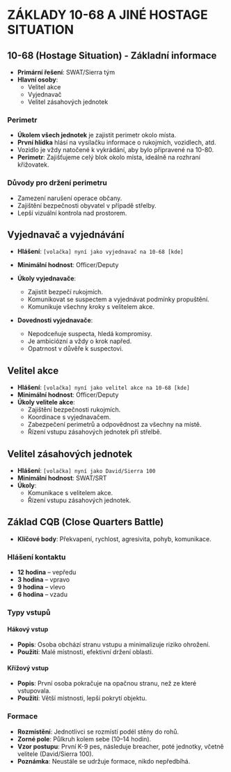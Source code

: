 ﻿# ZÁKLADY 10-68 A JINÉ HOSTAGE SITUATION

## 10-68 (Hostage Situation) - Základní informace
- **Primární řešení**: SWAT/Sierra tým
- **Hlavní osoby**: 
  - Velitel akce
  - Vyjednavač
  - Velitel zásahových jednotek

### Perimetr
- **Úkolem všech jednotek** je zajistit perimetr okolo místa.
- **První hlídka** hlásí na vysílačku informace o rukojmích, vozidlech, atd.
- Vozidlo je vždy natočené k vykrádání, aby bylo připravené na 10-80.
- **Perimetr**: Zajišťujeme celý blok okolo místa, ideálně na rozhraní křižovatek.

### Důvody pro držení perimetru
- Zamezení narušení operace občany.
- Zajištění bezpečnosti obyvatel v případě střelby.
- Lepší vizuální kontrola nad prostorem.

## Vyjednavač a vyjednávání
- **Hlášení**: `[volačka] nyní jako vyjednavač na 10-68 [kde]`
- **Minimální hodnost**: Officer/Deputy
- **Úkoly vyjednavače**:
  - Zajistit bezpečí rukojmích.
  - Komunikovat se suspectem a vyjednávat podmínky propuštění.
  - Komunikuje všechny kroky s velitelem akce.

- **Dovednosti vyjednavače**:
  - Nepodceňuje suspecta, hledá kompromisy.
  - Je ambiciózní a vždy o krok napřed.
  - Opatrnost v důvěře k suspectovi.

## Velitel akce
- **Hlášení**: `[volačka] nyní jako velitel akce na 10-68 [kde]`
- **Minimální hodnost**: Officer/Deputy
- **Úkoly velitele akce**:
  - Zajištění bezpečnosti rukojmích.
  - Koordinace s vyjednavačem.
  - Zabezpečení perimetrů a odpovědnost za všechny na místě.
  - Řízení vstupu zásahových jednotek při střelbě.

## Velitel zásahových jednotek
- **Hlášení**: `[volačka] nyní jako David/Sierra 100`
- **Minimální hodnost**: SWAT/SRT
- **Úkoly**:
  - Komunikace s velitelem akce.
  - Řízení vstupu zásahových jednotek.

## Základ CQB (Close Quarters Battle)
- **Klíčové body**: Překvapení, rychlost, agresivita, pohyb, komunikace.

### Hlášení kontaktu
- **12 hodina** – vepředu
- **3 hodina** – vpravo
- **9 hodina** – vlevo
- **6 hodina** – vzadu

### Typy vstupů
#### Hákový vstup
- **Popis**: Osoba obchází stranu vstupu a minimalizuje riziko ohrožení.
- **Použití**: Malé místnosti, efektivní držení oblasti.

#### Křížový vstup
- **Popis**: První osoba pokračuje na opačnou stranu, než ze které vstupovala.
- **Použití**: Větší místnosti, lepší pokrytí objektu.

### Formace
- **Rozmístění**: Jednotlivci se rozmístí podél stěny do rohů.
- **Zorné pole**: Půlkruh kolem sebe (10–14 hodin).
- **Vzor postupu**: První K-9 pes, následuje breacher, poté jednotky, včetně velitele (David/Sierra 100).
- **Poznámka**: Neustále se udržuje formace, nikdo nepředbíhá.

